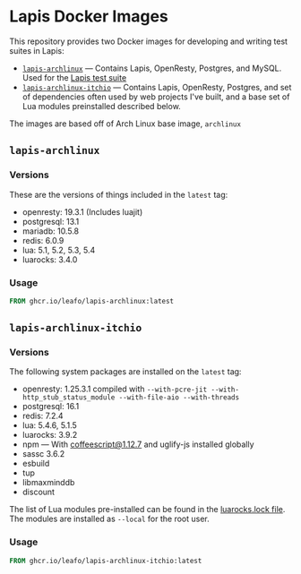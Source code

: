 

# Lapis Docker Images

This repository provides two Docker images for developing and writing test suites in Lapis:

* [`lapis-archlinux`](https://github.com/users/leafo/packages/container/package/lapis-archlinux-itchio) &mdash; Contains Lapis, OpenResty, Postgres, and MySQL. Used for the [Lapis test suite](https://github.com/leafo/lapis/blob/master/Dockerfile)
* [`lapis-archlinux-itchio`](https://github.com/users/leafo/packages/container/package/lapis-archlinux) &mdash; Contains Lapis, OpenResty, Postgres, and set of dependencies often used by web projects I've built, and a base set of Lua modules preinstalled described below.

The images are based off of Arch Linux base image, `archlinux`

## `lapis-archlinux`

### Versions

These are the versions of things included in the `latest` tag:

* openresty: 19.3.1 (Includes luajit)
* postgresql: 13.1
* mariadb: 10.5.8
* redis: 6.0.9
* lua: 5.1, 5.2, 5.3, 5.4
* luarocks: 3.4.0

### Usage

```Dockerfile
FROM ghcr.io/leafo/lapis-archlinux:latest
```

## `lapis-archlinux-itchio`

### Versions

The following system packages are installed on the `latest` tag:

* openresty: 1.25.3.1 compiled with `--with-pcre-jit --with-http_stub_status_module --with-file-aio --with-threads`
* postgresql: 16.1
* redis: 7.2.4
* lua: 5.4.6, 5.1.5
* luarocks: 3.9.2
* npm &mdash; With coffeescript@1.12.7 and uglify-js installed globally
* sassc 3.6.2
* esbuild
* tup
* libmaxminddb 
* discount

The list of Lua modules pre-installed can be found in the [luarocks.lock file](https://github.com/leafo/lapis-archlinux-docker/blob/master/lapis-archlinux-itchio/luarocks.lock). The modules are installed as `--local` for the root user.

### Usage

```Dockerfile
FROM ghcr.io/leafo/lapis-archlinux-itchio:latest
```

